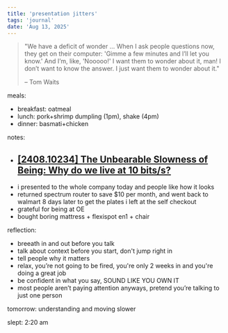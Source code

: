 ```yaml
---
title: 'presentation jitters'
tags: 'journal'
date: 'Aug 13, 2025'
---
```


> "We have a deficit of wonder ... When I ask people questions now, they get on their computer: 'Gimme a few minutes and l’ll let you know.' And I’m, like, 'Nooooo!' I want them to wonder about it, man! I don’t want to know the answer. I just want them to wonder about it."
>
> – Tom Waits

meals:

- breakfast: oatmeal
- lunch: pork+shrimp dumpling (1pm), shake (4pm)
- dinner: basmati+chicken

notes:

- [[2408.10234] The Unbearable Slowness of Being: Why do we live at 10 bits/s?](https://arxiv.org/abs/2408.10234)
  -
- i presented to the whole company today and people like how it looks
- returned spectrum router to save $10 per month, and went back to walmart 8 days later to get the plates i left at the self checkout
- grateful for being at OE
- bought boring mattress + flexispot en1 + chair

reflection:

- breeath in and out before you talk
- talk about context before you start, don't jump right in
- tell people why it matters
- relax, you’re not going to be fired, you're only 2 weeks in and you're doing a great job
- be confident in what you say, SOUND LIKE YOU OWN IT
- most people aren’t paying attention anyways, pretend you’re talking to just one person

tomorrow: understanding and moving slower

slept: 2:20 am
